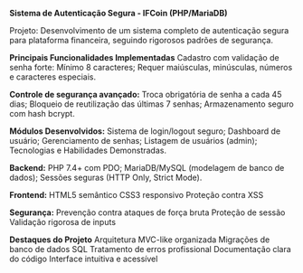 **Sistema de Autenticação Segura - IFCoin (PHP/MariaDB)**

Projeto: Desenvolvimento de um sistema completo de autenticação segura para plataforma financeira, seguindo rigorosos padrões de segurança.

**Principais Funcionalidades Implementadas**
Cadastro com validação de senha forte:
  Mínimo 8 caracteres;
  Requer maiúsculas, minúsculas, números e caracteres especiais.

**Controle de segurança avançado:**
  Troca obrigatória de senha a cada 45 dias;
  Bloqueio de reutilização das últimas 7 senhas;
  Armazenamento seguro com hash bcrypt.

**Módulos Desenvolvidos:**
  Sistema de login/logout seguro;
  Dashboard de usuário;
  Gerenciamento de senhas;
  Listagem de usuários (admin);
  Tecnologias e Habilidades Demonstradas.

**Backend:**
PHP 7.4+ com PDO;
MariaDB/MySQL (modelagem de banco de dados);
Sessões seguras (HTTP Only, Strict Mode).

**Frontend:**
HTML5 semântico
CSS3 responsivo
Proteção contra XSS

**Segurança:**
  Prevenção contra ataques de força bruta
  Proteção de sessão
  Validação rigorosa de inputs

**Destaques do Projeto**
  Arquitetura MVC-like organizada
  Migrações de banco de dados SQL
  Tratamento de erros profissional
  Documentação clara do código
  Interface intuitiva e acessível
